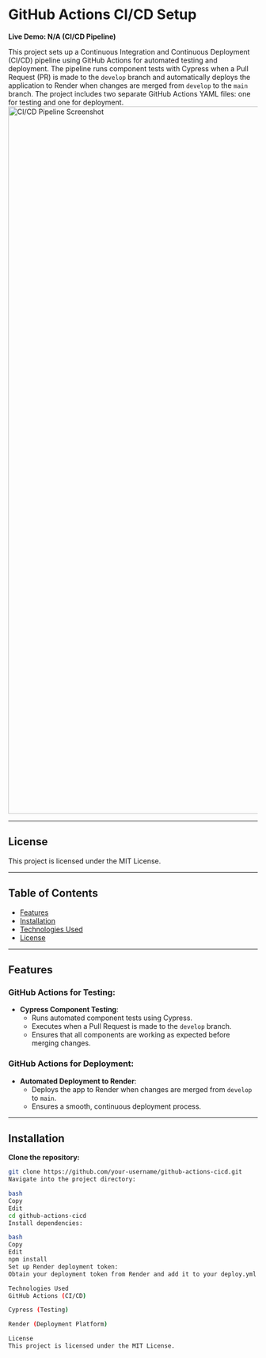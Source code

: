 # GitHub Actions CI/CD Setup  
**Live Demo: N/A (CI/CD Pipeline)**

This project sets up a Continuous Integration and Continuous Deployment (CI/CD) pipeline using GitHub Actions for automated testing and deployment. The pipeline runs component tests with Cypress when a Pull Request (PR) is made to the `develop` branch and automatically deploys the application to Render when changes are merged from `develop` to the `main` branch. The project includes two separate GitHub Actions YAML files: one for testing and one for deployment.  
<img width="1430" alt="CI/CD Pipeline Screenshot" src="https://github.com/user-attachments/assets/ci-cd-pipeline-image" />

---

## License  
This project is licensed under the MIT License.

---

## Table of Contents  
- [Features](#features)  
- [Installation](#installation)  
- [Technologies Used](#technologies-used)  
- [License](#license)  

---

## Features  

### GitHub Actions for Testing:  
- **Cypress Component Testing**: 
  - Runs automated component tests using Cypress.
  - Executes when a Pull Request is made to the `develop` branch.
  - Ensures that all components are working as expected before merging changes.

### GitHub Actions for Deployment:  
- **Automated Deployment to Render**: 
  - Deploys the app to Render when changes are merged from `develop` to `main`.
  - Ensures a smooth, continuous deployment process.

---

## Installation  

**Clone the repository:**  
```bash
git clone https://github.com/your-username/github-actions-cicd.git
Navigate into the project directory:

bash
Copy
Edit
cd github-actions-cicd
Install dependencies:

bash
Copy
Edit
npm install
Set up Render deployment token:
Obtain your deployment token from Render and add it to your deploy.yml file as your-deploy-token-here.

Technologies Used
GitHub Actions (CI/CD)

Cypress (Testing)

Render (Deployment Platform)

License
This project is licensed under the MIT License.
